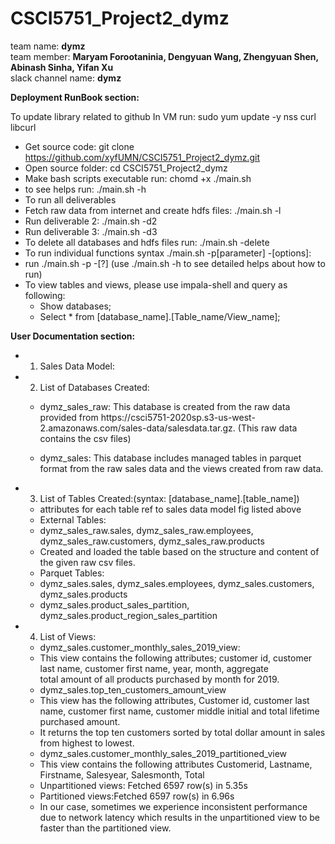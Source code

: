 # CSCI5751_Project2_dymz
team name: **dymz** <br/>
team member: **Maryam Forootaninia, Dengyuan Wang, Zhengyuan Shen, Abinash Sinha, Yifan Xu** <br/>
slack channel name: **dymz**

**Deployment RunBook section:**

To update library related to github In VM run:	sudo yum update -y nss curl libcurl<br/>
* Get source code: git clone https://github.com/xyfUMN/CSCI5751_Project2_dymz.git<br/>
* Open source folder: 					cd CSCI5751_Project2_dymz<br/>
* Make bash scripts executable run:  				chomd +x ./main.sh<br/>
* to see helps run:			 			./main.sh -h <br/>
* To run all deliverables<br/>
* Fetch raw data from internet and create hdfs files: 	./main.sh -l<br/>
* Run deliverable 2: 					./main.sh -d2<br/>
* Run deliverable 3: 					./main.sh -d3<br/>
* To delete all databases and hdfs files run: 			./main.sh -delete<br/>
* To run individual functions syntax ./main.sh -p[parameter] -[options]: <br/>
* run ./main.sh -p -[?]	(use ./main.sh -h to see detailed helps about how to run)<br/>
* To view tables and views, please use impala-shell and query as following:<br/>
	* Show databases;<br/>
	* Select * from [database_name].[Table_name/View_name];<br/>
	
**User Documentation section:**<br/>
* 1. Sales Data Model:<br/>


* 2. List of Databases Created:<br/>
  * dymz_sales_raw: This database is created from the raw data provided from https://csci5751-2020sp.s3-us-west-    2.amazonaws.com/sales-data/salesdata.tar.gz. (This raw data contains the csv files)<br/>
 
  * dymz_sales: This database includes managed tables in parquet format from the raw sales data and the views created from raw    data.<br/>
* 3. List of Tables Created:(syntax: [database_name].[table_name])<br/>
  * attributes for each table ref to sales data model fig listed above<br/>
  * External Tables:<br/>
   * dymz_sales_raw.sales, dymz_sales_raw.employees, dymz_sales_raw.customers, dymz_sales_raw.products<br/>
    * Created and loaded the table based on the structure and content of the given raw csv files.<br/>
    * Parquet Tables: <br/>
    * dymz_sales.sales, dymz_sales.employees, dymz_sales.customers, dymz_sales.products<br/>
    * dymz_sales.product_sales_partition, dymz_sales.product_region_sales_partition<br/>

* 4. List of Views:<br/>
    * dymz_sales.customer_monthly_sales_2019_view:<br/>
     * This view contains the following attributes; customer id, customer last name, customer first name, year, month,      aggregate<br/> total amount of all products purchased by month for 2019.<br/>
    * dymz_sales.top_ten_customers_amount_view	<br/>
     * This view has the following attributes, Customer id, customer last name, customer first name, customer middle initial and total lifetime purchased amount.<br/>
     * It returns the top ten customers sorted by total dollar amount in sales from highest to lowest.<br/>
    * dymz_sales.customer_monthly_sales_2019_partitioned_view<br/>
     * This view contains the following attributes Customerid, Lastname, Firstname, Salesyear, Salesmonth, Total<br/>
     * Unpartitioned views: Fetched 6597 row(s) in 5.35s<br/>
     * Partitioned views:Fetched 6597 row(s) in 6.96s<br/>
     * In our case, sometimes we experience inconsistent performance due to network latency which results in the unpartitioned view to be faster than the partitioned view.<br/>

